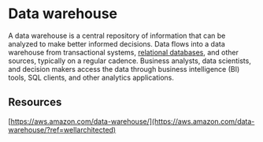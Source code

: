 # Data warehouse

A data warehouse is a central repository of information that can be analyzed to make better informed decisions. Data flows into a data warehouse from transactional systems, [relational databases](https://wa.aws.amazon.com/wellarchitected/2020-07-02T19-33-23/wat.concept.relational.en.html "A relational database is a collection of data items with pre-defined relationships between them."), and other sources, typically on a regular cadence. Business analysts, data scientists, and decision makers access the data through business intelligence (BI) tools, SQL clients, and other analytics applications.

## Resources

[https://aws.amazon.com/data-warehouse/](https://aws.amazon.com/data-warehouse/?ref=wellarchitected)